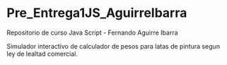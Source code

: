 # Pre_Entrega1JS_AguirreIbarra

Repositorio de curso Java Script - Fernando Aguirre Ibarra

Simulador interactivo de calculador de pesos para latas de pintura segun ley de lealtad comercial.
